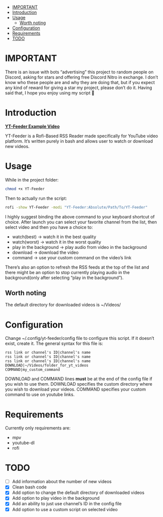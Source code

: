 - [IMPORTANT](#org284d7a3)
- [Introduction](#org31eadec)
- [Usage](#org6811b17)
  - [Worth noting](#org108c973)
- [Configuration](#org16b03ba)
- [Requirements](#org4d0658f)
- [TODO](#org1846d11)


<a id="org284d7a3"></a>

# IMPORTANT

There is an issue with bots &ldquo;advertising&rdquo; this project to random people on Discord, asking for stars and offering free Discord Nitro in exchange. I don&rsquo;t know who these people are and why they are doing that, but if you expect any kind of reward for giving a star my project, please don&rsquo;t do it. Having said that, I hope you enjoy using my script 🙂


<a id="org31eadec"></a>

# Introduction

**[YT-Feeder Example Video](https://youtu.be/7dMLBVUZDJs)**

YT-Feeder is a Rofi-Based RSS Reader made specifically for YouTube video platform. It&rsquo;s written purely in bash and allows user to watch or download new videos.


<a id="org6811b17"></a>

# Usage

While in the project folder:

```bash
chmod +x YT-Feeder
```

Then to actually run the script:

```bash
rofi -show YT-Feeder -modi "YT-Feeder:Absolute/Path/To/YT-Feeder"
```

I highly suggest binding the above command to your keyboard shortcut of choice. After launch you can select your favorite channel from the list, then select video and then you have a choice to:

-   watch(best) -> watch it in the best quality
-   watch(worst) -> watch it in the worst quality
-   play in the background -> play audio from video in the background
-   download -> download the video
-   command -> use your custom command on the video&rsquo;s link

There&rsquo;s also an option to refresh the RSS feeds at the top of the list and there might be an option to stop currently playing audio in the background(only after selecting &ldquo;play in the background&rdquo;).


<a id="org108c973"></a>

## Worth noting

The default directory for downloaded videos is ~/Videos/


<a id="org16b03ba"></a>

# Configuration

Change ~/.config/yt-feeder/config file to configure this script. If it doesn&rsquo;t exist, create it. The general syntax for this file is:

```
rss link or channel's ID|channel's name
rss link or channel's ID|channel's name
rss link or channel's ID|channel's name
DOWNLOAD|~/Videos/folder_for_yt_videos
COMMAND|my_custom_command
```

DOWNLOAD and COMMAND lines **must** be at the end of the config file if you wish to use them. DOWNLOAD specifies the custom directory where you wish to download your videos. COMMAND specifies your custom command to use on youtube links.


<a id="org4d0658f"></a>

# Requirements

Currently only requirements are:

-   mpv
-   youtube-dl
-   rofi


<a id="org1846d11"></a>

# TODO

-   [ ] Add information about the number of new videos
-   [X] Clean bash code
-   [X] Add option to change the default directory of downloaded videos
-   [X] Add option to play video in the background
-   [X] Add an ability to just use channel&rsquo;s ID in the config file
-   [X] Add option to use a custom script on selected video
